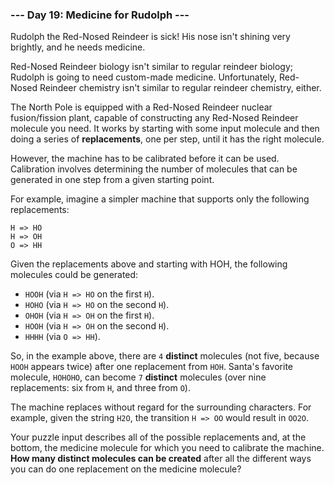 ### --- Day 19: Medicine for Rudolph ---

Rudolph the Red-Nosed Reindeer is sick! His nose isn't shining very 
brightly, and he needs medicine.

Red-Nosed Reindeer biology isn't similar to regular reindeer biology; 
Rudolph is going to need custom-made medicine. Unfortunately, Red-Nosed 
Reindeer chemistry isn't similar to regular reindeer chemistry, either.

The North Pole is equipped with a Red-Nosed Reindeer nuclear fusion/fission 
plant, capable of constructing any Red-Nosed Reindeer molecule you need. 
It works by starting with some input molecule and then doing a series of 
**replacements**, one per step, until it has the right molecule.

However, the machine has to be calibrated before it can be used. 
Calibration involves determining the number of molecules that can be 
generated in one step from a given starting point.

For example, imagine a simpler machine that supports only the following 
replacements:
```
H => HO
H => OH
O => HH
```
Given the replacements above and starting with HOH, the following molecules 
could be generated:

- `HOOH` (via `H => HO` on the first `H`).
- `HOHO` (via `H => HO` on the second `H`).
- `OHOH` (via `H => OH` on the first `H`).
- `HOOH` (via `H => OH` on the second `H`).
- `HHHH` (via `O => HH`).

So, in the example above, there are `4` **distinct** molecules (not five, because 
`HOOH` appears twice) after one replacement from `HOH`. Santa's favorite 
molecule, `HOHOHO`, can become `7` **distinct** molecules (over nine replacements: 
six from `H`, and three from `O`).

The machine replaces without regard for the surrounding characters. For 
example, given the string `H2O`, the transition `H => OO` would result in `OO2O`.

Your puzzle input describes all of the possible replacements and, at the 
bottom, the medicine molecule for which you need to calibrate the machine. 
**How many distinct molecules can be created** after all the different ways you 
can do one replacement on the medicine molecule?
